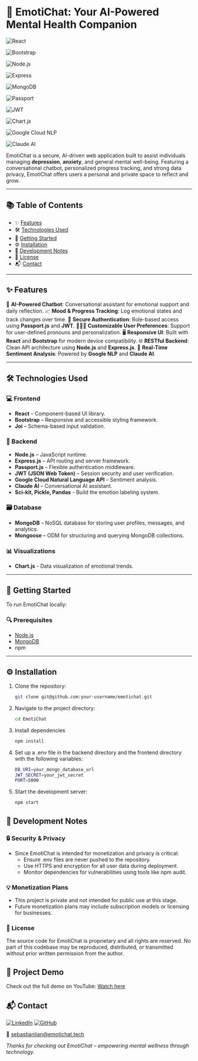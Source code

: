 # 🤖 EmotiChat: Your AI-Powered Mental Health Companion

![React](https://img.shields.io/badge/Frontend-React-blue?style=for-the-badge&logo=react)

![Bootstrap](https://img.shields.io/badge/Styling-Bootstrap-purple?style=for-the-badge&logo=bootstrap)

![Node.js](https://img.shields.io/badge/Backend-Node.js-green?style=for-the-badge&logo=node.js)

![Express](https://img.shields.io/badge/API-Express-black?style=for-the-badge&logo=express)

![MongoDB](https://img.shields.io/badge/Database-MongoDB-brightgreen?style=for-the-badge&logo=mongodb)

![Passport](https://img.shields.io/badge/Auth-Passport.js-orange?style=for-the-badge&logo=passport)

![JWT](https://img.shields.io/badge/Auth-JWT-blueviolet?style=for-the-badge&logo=jsonwebtokens)

![Chart.js](https://img.shields.io/badge/Charts-Chart.js-ff6384?style=for-the-badge&logo=chartdotjs&logoColor=white)

![Google Cloud NLP](https://img.shields.io/badge/NLP-Google%20Cloud-yellow?style=for-the-badge&logo=googlecloud)

![Claude AI](https://img.shields.io/badge/AI-Claude-9cf?style=for-the-badge)

EmotiChat is a secure, AI-driven web application built to assist individuals managing **depression**, **anxiety**, and general mental well-being. Featuring a conversational chatbot, personalized progress tracking, and strong data privacy, EmotiChat offers users a personal and private space to reflect and grow.

---

## 📚 Table of Contents

- ✨ [Features](#-features)
- 🛠️ [Technologies Used](#️-technologies-used)
- 🚀 [Getting Started](#-getting-started)
- ⚙️ [Installation](#️-installation)
- 🧠 [Development Notes](#-development-notes)
- 📄 [License](#-license)
- 📬 [Contact](#-contact)

---

## ✨ Features

💬 **AI-Powered Chatbot**: Conversational assistant for emotional support and daily reflection.
📈 **Mood & Progress Tracking**: Log emotional states and track changes over time.
🔐 **Secure Authentication**: Role-based access using **Passport.js** and **JWT**.
🧑‍🤝‍🧑 **Customizable User Preferences**: Support for user-defined pronouns and personalization.
🖥️ **Responsive UI**: Built with **React** and **Bootstrap** for modern device compatibility.
🌐 **RESTful Backend**: Clean API architecture using **Node.js** and **Express.js**.
🧠 **Real-Time Sentiment Analysis**: Powered by **Google NLP** and **Claude AI**.

---

## 🛠️ Technologies Used

### 💻 Frontend
- **React** – Component-based UI library.
- **Bootstrap** – Responsive and accessible styling framework.
- **Joi** – Schema-based input validation.

### 🔧 Backend
- **Node.js** – JavaScript runtime.
- **Express.js** – API routing and server framework.
- **Passport.js** – Flexible authentication middleware.
- **JWT (JSON Web Token)** – Session security and user verification.
- **Google Cloud Natural Language API** – Sentiment analysis.
- **Claude AI** – Conversational AI assistant.
- **Sci-kit, Pickle, Pandas** - Build the emotion labeling system.

### 🗃️ Database
- **MongoDB** – NoSQL database for storing user profiles, messages, and analytics.
- **Mongoose** – ODM for structuring and querying MongoDB collections.

### 📊 Visualizations
- **Chart.js** - Data visualization of emotional trends.

---

## 🚀 Getting Started

To run EmotiChat locally:

### 🔍 Prerequisites

- [Node.js](https://nodejs.org/)
- [MongoDB](https://www.mongodb.com/)
- npm

---

## ⚙️ Installation
1. Clone the repository:
   ```bash
   git clone git@github.com:your-username/emotichat.git
2. Navigate to the project directory:
   ```bash
   cd EmotiChat
3. Install dependencies
   ```bash
   npm install
4. Set up a .env file in the backend directory and the frontend directory with the following variables:
    ```bash
   DB_URI=your_mongo_database_url
    JWT_SECRET=your_jwt_secret
    PORT=5000
5. Start the development server:
    ```bash
   npm start

## 🧠 Development Notes

### 🔒 Security & Privacy
- Since EmotiChat is intended for monetization and privacy is critical:
  - Ensure .env files are never pushed to the repository.
  - Use HTTPS and encryption for all user data during deployment.
  - Monitor dependencies for vulnerabilities using tools like npm audit.

### 💡 Monetization Plans
- This project is private and not intended for public use at this stage.
- Future monetization plans may include subscription models or licensing for businesses.

### 📄 License
The source code for EmotiChat is proprietary and all rights are reserved. 
No part of this codebase may be reproduced, distributed, or transmitted without 
prior written permission from the author.

## 🎥 Project Demo
Check out the full demo on YouTube: [Watch here](https://youtu.be/4C2bSYtqemA?si=ScgMI4hzLFCF-ZMW)

## 📬 Contact
[![LinkedIn](https://img.shields.io/badge/LinkedIn-0077B5?style=for-the-badge&logo=linkedin&logoColor=white)](https://linkedin.com/in/sebastiancarmagnola)
[![GitHub](https://img.shields.io/badge/GitHub-181717?style=for-the-badge&logo=github&logoColor=white)](https://github.com/sebastianlian)

📧 [sebastianlian@emotichat.tech](mailto:sebastianlian@emotichat.tech)


_Thanks for checking out EmotiChat – empowering mental wellness through technology._
